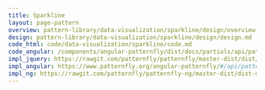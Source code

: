 ```yaml
---
title: Sparkline
layout: page-pattern
overview: pattern-library/data-visualization/sparkline/design/overview.md
design: pattern-library/data-visualization/sparkline/design/design.md
code_html: code/data-visualization/sparkline/code.md
code_angular: /components/angular-patternfly/dist/docs/partials/api/patternfly.charts.component.pfSparklineChart.html
impl_jquery: https://rawgit.com/patternfly/patternfly/master-dist/dist/tests/line-charts.html
impl_angular: https://www.patternfly.org/angular-patternfly/#/api/patternfly.charts.component:pfSparklineChart
impl_ng: https://rawgit.com/patternfly/patternfly-ng/master-dist/dist-demo/index.html#/sparkline
---
```

